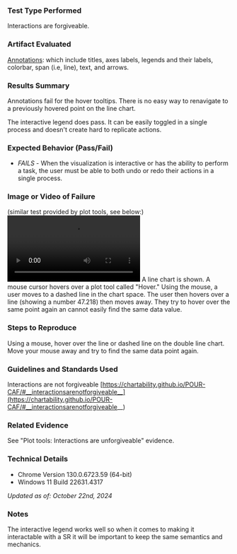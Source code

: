 ### Test Type Performed
Interactions are forgiveable.

### Artifact Evaluated
[Annotations](https://docs.bokeh.org/en/latest/docs/user_guide/interaction.html): which include titles, axes labels, legends and their labels, colorbar, span (i.e, line), text, and arrows.

### Results Summary
Annotations fail for the hover tooltips. There is no easy way to renavigate to a previously hovered point on the line chart. 

The interactive legend does pass. It can be easily toggled in a single process and doesn't create hard to replicate actions. 

### Expected Behavior (Pass/Fail)
- *FAILS* - When the visualization is interactive or has the ability to perform a task, the user must be able to both undo or redo their actions in a single process. 

### Image or Video of Failure 
(similar test provided by plot tools, see below:)
<video controls src="./assets/annotations_interactions-forgivable .mp4_interactions-forgiveable.mp4" title="Plot-tools_Interactions-Forgiveable"></video>
A line chart is shown. A mouse cursor hovers over a plot tool called "Hover." Using the mouse, a user moves to a dashed line in the chart space. The user then hovers over a line (showing a number 47.218) then moves away. They try to hover over the same point again an cannot easily find the same data value.

### Steps to Reproduce
Using a mouse, hover over the line or dashed line on the double line chart. Move your mouse away and try to find the same data point again. 

### Guidelines and Standards Used
Interactions are not forgiveable [https://chartability.github.io/POUR-CAF/#__interactionsarenotforgiveable__](https://chartability.github.io/POUR-CAF/#__interactionsarenotforgiveable__)

### Related Evidence
See "Plot tools: Interactions are unforgiveable" evidence. 

<!-- ### Known or Documented Issues
(If there is already a github issue created for this test or a related test, it will be listed here.) -->

### Technical Details
- Chrome Version 130.0.6723.59 (64-bit)
- Windows 11 Build 22631.4317

*Updated as of: October 22nd, 2024*

### Notes
The interactive legend works well so when it comes to making it interactable with a SR it will be important to keep the same semantics and mechanics.